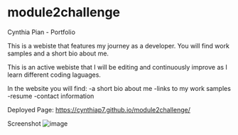 # module2challenge
Cynthia Pian - Portfolio

This is a webiste that features my journey as a developer. You will find work samples and a short bio about me. 

This is an active webiste that I will be editing and continuously improve as I learn different coding laguages. 

In the website you will find:
    -a short bio about me
    -links to my work samples
    -resume
    -contact information

Deployed Page: https://cynthiap7.github.io/module2challenge/


Screenshot
![image](https://github.com/CynthiaP7/module2challenge/assets/122586416/7853c810-6553-40ca-af10-2951c69e4b40)
